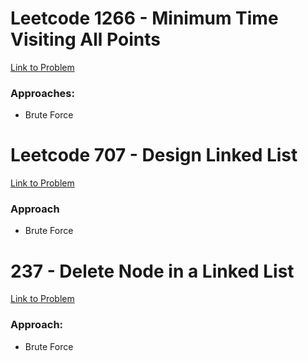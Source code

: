 # Leetcode 1266 - Minimum Time Visiting All Points  
[Link to Problem](https://leetcode.com/problems/minimum-time-visiting-all-points/)

### Approaches:
- Brute Force
# Leetcode 707 - Design Linked List
[Link to Problem](https://leetcode.com/problems/design-linked-list/description/)
### Approach
- Brute Force
# 237 - Delete Node in a Linked List
[Link to Problem](https://leetcode.com/problems/delete-node-in-a-linked-list/)
### Approach:
- Brute Force
